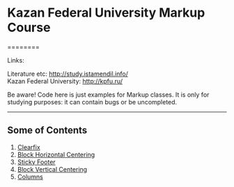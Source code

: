 # Kazan Federal University Markup Course
========  
  
Links:  
  
Literature etc: http://study.istamendil.info/  
Kazan Federal University: http://kpfu.ru/  
  
  
Be aware! Code here is just examples for Markup classes. It is only for studying purposes: it can contain bugs or be uncompleted.

---

## Some of Contents

1. [Clearfix](clearfix/)
1. [Block Horizontal Centering](horizontal_centering/)
1. [Sticky Footer](sticky_footer/)
1. [Block Vertical Centering](vertical_centering/)
1. [Columns](columns/)

